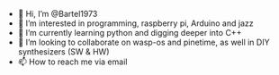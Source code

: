- 👋 Hi, I’m @Bartel1973
- 👀 I’m interested in programming, raspberry pi, Arduino and jazz
- 🌱 I’m currently learning python and digging deeper into C++
- 💞️ I’m looking to collaborate on wasp-os and pinetime, as well in DIY synthesizers (SW & HW)
- 📫 How to reach me via email

<!---
Bartel1973/Bartel1973 is a ✨ special ✨ repository because its `README.md` (this file) appears on your GitHub profile.
You can click the Preview link to take a look at your changes.
--->
